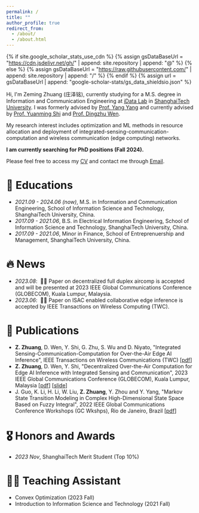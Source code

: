 ```yaml
---
permalink: /
title: ""
author_profile: true
redirect_from: 
  - /about/
  - /about.html
---
```


{% if site.google_scholar_stats_use_cdn %}
{% assign gsDataBaseUrl = "https://cdn.jsdelivr.net/gh/" | append: site.repository | append: "@" %}
{% else %}
{% assign gsDataBaseUrl = "https://raw.githubusercontent.com/" | append: site.repository | append: "/" %}
{% endif %}
{% assign url = gsDataBaseUrl | append: "google-scholar-stats/gs_data_shieldsio.json" %}

<span class='anchor' id='about-me'></span>

Hi, I'm Zeming Zhuang (庄泽铭), currently studying for a M.S. degree in Information and Communication Engineering at [iData Lab](https://faculty.sist.shanghaitech.edu.cn/faculty/shiym/group.html) in [ShanghaiTech University](https://www.shanghaitech.edu.cn/eng/). I was formerly advised by [Prof. Yang Yang](https://facultyprofiles.hkust-gz.edu.cn/faculty-personal-page/YANG-Yang/yyiot) and currently advised by [Prof. Yuanming Shi](https://faculty.sist.shanghaitech.edu.cn/faculty/shiym/) and [Prof. Dingzhu Wen](https://dingzhuwen.github.io/).

My research interest includes optimization and ML methods in resource allocation and deployment of integrated-sensing-communication-computation and wireless communication (edge computing) networks.

**I am currently searching for PhD positions (Fall 2024).**

Please feel free to access my [CV](https://www.xxcpeter.tech/assets/CV_ZZhuang.pdf) and contact me through [Email](mailto:zhuangzm@shanghaitech.edu.cn).

# 📖 Educations
- *2021.09 - 2024.06 (now)*, M.S. in Information and Communication Engineering, School of Information Science and Technology, ShanghaiTech University, China. 
- *2017.09 - 2021.06*, B.S. in Electrical Information Engineering, School of Information Science and Technology, ShanghaiTech University, China. 
- *2017.09 - 2021.06*, Minor in Finance, School of Entreprenuership and Management, ShanghaiTech University, China. 

# 🔥 News
- *2023.08*: &nbsp;🎉🎉 Paper on decentralized full duplex aircomp is accepted and will be presented at 2023 IEEE Global Communications Conference (GLOBECOM), Kuala Lumpur, Malaysia.
- *2023.06*: &nbsp;🎉🎉 Paper on ISAC enabled collaborative edge inference is accepted by IEEE Transactions on Wireless Computing (TWC).

# 📝 Publications 

<!-- <div class='paper-box'><div class='paper-box-image'><div><div class="badge">CVPR 2016</div><img src='images/500x300.png' alt="sym" width="100%"></div></div>
<div class='paper-box-text' markdown="1">

[Deep Residual Learning for Image Recognition](https://openaccess.thecvf.com/content_cvpr_2016/papers/He_Deep_Residual_Learning_CVPR_2016_paper.pdf)

**Kaiming He**, Xiangyu Zhang, Shaoqing Ren, Jian Sun

[**Project**](https://scholar.google.com/citations?view_op=view_citation&hl=zh-CN&user=DhtAFkwAAAAJ&citation_for_view=DhtAFkwAAAAJ:ALROH1vI_8AC) <strong><span class='show_paper_citations' data='DhtAFkwAAAAJ:ALROH1vI_8AC'></span></strong>
- Lorem ipsum dolor sit amet, consectetur adipiscing elit. Vivamus ornare aliquet ipsum, ac tempus justo dapibus sit amet. 
</div>
</div> -->

- **Z. Zhuang**, D. Wen, Y. Shi, G. Zhu, S. Wu and D. Niyato, "Integrated Sensing-Communication-Computation for Over-the-Air Edge AI Inference", IEEE Transactions on Wireless Communications (TWC) \[[pdf](https://www.xxcpeter.tech/assets/pubs/TWC23_ISAC_Aircomp_Edge_Inference.pdf)\]
- **Z. Zhuang**, D. Wen, Y. Shi, "Decentralized Over-the-Air Computation for Edge AI Inference with Integrated Sensing and Communication", 2023 IEEE Global Communications Conference (GLOBECOM), Kuala Lumpur, Malaysia \[[pdf](https://www.xxcpeter.tech/assets/pubs/GC23_Decentralize_FD_EdgeAI.pdf)\] \[[slide](https://www.xxcpeter.tech/assets/pubs/GC23_slide.pdf)\]
- J. Guo, K. Li, H. Li, W. Liu, **Z. Zhuang**, Y. Zhou and Y. Yang, "Markov State Transition Modeling in Complex High-Dimensional State Space Based on Fuzzy Integral", 2022 IEEE Global Communications Conference Workshops (GC Wkshps), Rio de Janeiro, Brazil \[[pdf](https://www.xxcpeter.tech/assets/pubs/GCWSP22_Markov_State_Transition_Modeling.pdf)\]

# 🎖 Honors and Awards
- *2023 Nov*, ShanghaiTech Merit Student (Top 10%)

# 🧑‍🏫 Teaching Assistant
- Convex Optimization (2023 Fall)
- Introduction to Information Science and Technology (2021 Fall)
